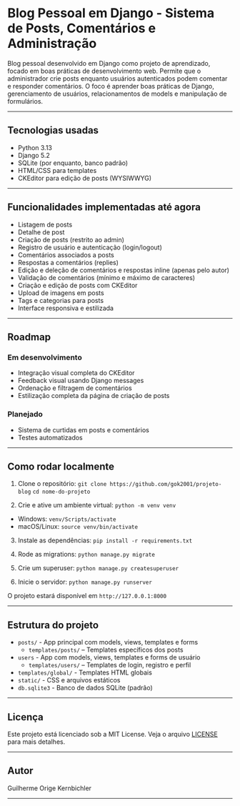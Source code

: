 # Blog Pessoal em Django - Sistema de Posts, Comentários e Administração

Blog pessoal desenvolvido em Django como projeto de aprendizado, focado em boas práticas de desenvolvimento web.
Permite que o administrador crie posts enquanto usuários autenticados podem comentar e responder comentários.
O foco é aprender boas práticas de Django, gerenciamento de usuários, relacionamentos de models e manipulação de formulários.

---

## Tecnologias usadas

* Python 3.13
* Django 5.2
* SQLite (por enquanto, banco padrão)
* HTML/CSS para templates
* CKEditor para edição de posts (WYSIWWYG)

---

## Funcionalidades implementadas até agora

* Listagem de posts
* Detalhe de post
* Criação de posts (restrito ao admin)
* Registro de usuário e autenticação (login/logout)
* Comentários associados a posts
* Respostas a comentários (replies)
* Edição e deleção de comentários e respostas inline (apenas pelo autor)
* Validação de comentários (mínimo e máximo de caracteres)
* Criação e edição de posts com CKEditor
* Upload de imagens em posts
* Tags e categorias para posts
* Interface responsiva e estilizada

---

## Roadmap

### Em desenvolvimento

* Integração visual completa do CKEditor
* Feedback visual usando Django messages
* Ordenação e filtragem de comentários
* Estilização completa da página de criação de posts

### Planejado

* Sistema de curtidas em posts e comentários
* Testes automatizados

---

## Como rodar localmente

1. Clone o repositório:
```git clone https://github.com/gok2001/projeto-blog```
```cd nome-do-projeto```

2. Crie e ative um ambiente virtual:
```python -m venv venv```
* Windows: ```venv/Scripts/activate```
* macOS/Linux: ```source venv/bin/activate```

3. Instale as dependências:
```pip install -r requirements.txt```

4. Rode as migrations:
```python manage.py migrate```

5. Crie um superuser:
```python manage.py createsuperuser```

6. Inicie o servidor:
```python manage.py runserver```

O projeto estará disponível em ```http://127.0.0.1:8000```

---

## Estrutura do projeto

* `posts/` - App principal com models, views, templates e forms
    * `templates/posts/` – Templates específicos dos posts
* `users` - App com models, views, templates e forms de usuário
    * `templates/users/` – Templates de login, registro e perfil
* `templates/global/` - Templates HTML globais
* `static/` - CSS e arquivos estáticos
* `db.sqlite3` - Banco de dados SQLite (padrão)

---

## Licença

Este projeto está licenciado sob a MIT License.
Veja o arquivo [LICENSE](./LICENSE) para mais detalhes.

---

## Autor

Guilherme Orige Kernbichler

---
